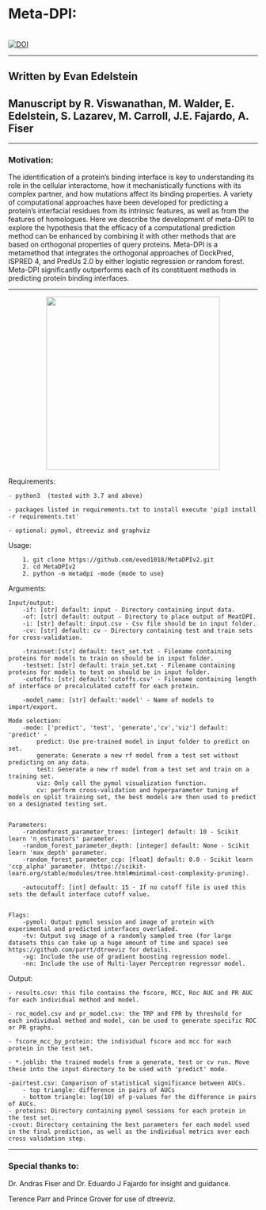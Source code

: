 # Meta-DPI: 

<br>[![DOI](https://zenodo.org/badge/DOI/10.5281/zenodo.5706324.svg)](https://doi.org/10.5281/zenodo.5706324)


---
## Written by Evan Edelstein 

## Manuscript by R. Viswanathan, M. Walder, E. Edelstein, S. Lazarev, M. Carroll, J.E. Fajardo, A. Fiser
---
### Motivation: 
<p>The identification of a protein’s binding interface is key to understanding its role in the cellular interactome, how it mechanistically functions with its complex partner, and how mutations affect its binding properties. A variety of computational approaches have been developed for predicting a protein’s interfacial residues from its intrinsic features, as well as from the features of homologues. Here we describe the development of meta-DPI to explore the hypothesis that the efficacy of a computational prediction method can be enhanced by combining it with other methods that are based on orthogonal properties of query proteins. Meta-DPI is a metamethod that integrates the orthogonal approaches of DockPred, ISPRED 4, and PredUs 2.0 by either logistic regression or random forest. Meta-DPI significantly outperforms each of its constituent methods in predicting protein binding interfaces.</p>

---
<p align="center">
<img src="https://github.com/eved1018/MetaDPIv2/blob/main/Media/4XXH.A_rfscore.png" width="350" height="350" allign="center">
</p>


Requirements:

	- python3  (tested with 3.7 and above)

	- packages listed in requirements.txt to install execute 'pip3 install -r requirements.txt' 

	- optional: pymol, dtreeviz and graphviz

Usage: 
	
		1. git clone https://github.com/eved1018/MetaDPIv2.git
		2. cd MetaDPIv2 
		2. python -m metadpi -mode {mode to use} 


Arguments:

	Input/output:
		-if: [str] default: input - Directory containing input data.
		-of: [str] default: output - Directory to place output of MeatDPI.
		-i: [str] default: input.csv - Csv file should be in input folder.
		-cv: [str] default: cv - Directory containing test and train sets for cross-validation. 

		-trainset:[str] default: test_set.txt - Filename containing proteins for models to train on should be in input folder.
		-testset: [str] default: train_set.txt - Filename containing proteins for models to test on should be in input folder.
		-cutoffs: [str] default:'cutoffs.csv' - Filename containing length of interface or precalculated cutoff for each protein. 

		-model_name: [str] default:'model' - Name of models to import/export.

	Mode selection:
		-mode: ['predict', 'test', 'generate','cv','viz'] default: 'predict' - 
			predict: Use pre-trained model in input folder to predict on set.
			generate: Generate a new rf model from a test set without predicting on any data.
			test: Generate a new rf model from a test set and train on a training set.
			viz: Only call the pymol visualization function.
			cv: perform cross-validation and hyperparameter tuning of models on split training set, the best models are then used to predict on a designated testing set. 

	
	Parameters:
		-randomforest_parameter_trees: [integer] default: 10 - Scikit learn 'n_estimators' parameter.
		-random_forest_parameter_depth: [integer] default: None - Scikit learn 'max_depth' parameter.
		-random_forest_parameter_ccp: [float] default: 0.0 - Scikit learn 'ccp_alpha' parameter. (https://scikit-learn.org/stable/modules/tree.html#minimal-cost-complexity-pruning).

		-autocutoff: [int] default: 15 - If no cutoff file is used this sets the default interface cutoff value.

	
	Flags: 
		-pymol: Output pymol session and image of protein with experimental and predicted interfaces overladed. 
		-tv: Output svg image of a randomly sampled tree (for large datasets this can take up a huge amount of time and space) see https://github.com/parrt/dtreeviz for details.
		-xg: Include the use of gradient boosting regression model.
		-nn: Include the use of Multi-layer Perceptron regressor model.


Output:

	- results.csv: this file contains the fscore, MCC, Roc AUC and PR AUC for each individual method and model. 

	- roc_model.csv and pr_model.csv: the TRP and FPR by threshold for each individual method and model, can be used to generate specific ROC or PR graphs.

	- fscore_mcc_by_protein: the individual fscore and mcc for each protein in the test set. 

	- *.joblib: the trained models from a generate, test or cv run. Move these into the input directory to be used with 'predict' mode. 

	-pairtest.csv: Comparison of statistical significance between AUCs.
		- top triangle: difference in pairs of AUCs
		- bottom triangle: log(10) of p-values for the difference in pairs of AUCs.
	- proteins: Directory containing pymol sessions for each protein in the test set.  
	-cvout: Directory containing the best parameters for each model used in the final prediction, as well as the individual metrics over each cross validation step. 

<!-- Example: 
|   | predictor         | f-score | mcc    | roc_auc | pr_auc |
| - | ----------------- | ------- | ------ | ------- | ------ |
| 0 | predus            | 0.337   | 0.2776 | 0.665   | 0.235  |
| 1 | ispred            | 0.370   | 0.314  | 0.816   | 0.358  |
| 2 | dockpred          | 0.263   | 0.196  | 0.652   | 0.152  |
| 3 | logisticregresion | 0.374   | 0.318  | 0.841   | 0.326  |
| 4 | linearregression  | 0.372   | 0.316  | 0.842   | 0.324  |
| 5 | randomforest      | 0.403   | 0.350  | 0.846   | 0.369  |
| 6 | xgboost           | 0.422   | 0.371  | 0.853   | 0.435  | -->


---
### Special thanks to:

<p>Dr. Andras Fiser and Dr. Eduardo J Fajardo for insight and guidance.</p> 

<p>Terence Parr and Prince Grover for use of dtreeviz.</p>

 
	

